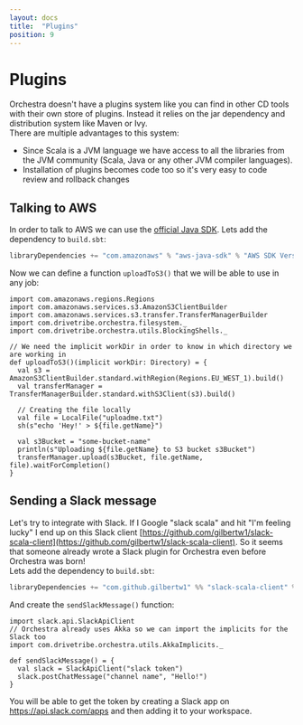 ```yaml
---
layout: docs
title:  "Plugins"
position: 9
---
```


# Plugins

Orchestra doesn't have a plugins system like you can find in other CD tools with their own store of plugins. Instead it
relies on the jar dependency and distribution system like Maven or Ivy.  
There are multiple advantages to this system:
- Since Scala is a JVM language we have access to all the libraries from the JVM community (Scala, Java or any other
JVM compiler languages).
- Installation of plugins becomes code too so it's very easy to code review and rollback changes

## Talking to AWS
In order to talk to AWS we can use the [official Java SDK](https://github.com/aws/aws-sdk-java). Lets add the dependency
to `build.sbt`:
```scala
libraryDependencies += "com.amazonaws" % "aws-java-sdk" % "AWS SDK Version"
```

Now we can define a function `uploadToS3()` that we will be able to use in any job:
```tut:silent
import com.amazonaws.regions.Regions
import com.amazonaws.services.s3.AmazonS3ClientBuilder
import com.amazonaws.services.s3.transfer.TransferManagerBuilder
import com.drivetribe.orchestra.filesystem._
import com.drivetribe.orchestra.utils.BlockingShells._

// We need the implicit workDir in order to know in which directory we are working in
def uploadToS3()(implicit workDir: Directory) = {
  val s3 = AmazonS3ClientBuilder.standard.withRegion(Regions.EU_WEST_1).build()
  val transferManager = TransferManagerBuilder.standard.withS3Client(s3).build()

  // Creating the file locally 
  val file = LocalFile("uploadme.txt")
  sh(s"echo 'Hey!' > ${file.getName}")

  val s3Bucket = "some-bucket-name"
  println(s"Uploading ${file.getName} to S3 bucket s3Bucket")
  transferManager.upload(s3Bucket, file.getName, file).waitForCompletion()
}
```

## Sending a Slack message
Let's try to integrate with Slack. If I Google "slack scala" and hit "I'm feeling lucky" I end up on this Slack client
[https://github.com/gilbertw1/slack-scala-client](https://github.com/gilbertw1/slack-scala-client). So it seems that
someone already wrote a Slack plugin for Orchestra even before Orchestra was born!  
Lets add the dependency to `build.sbt`:
```scala
libraryDependencies += "com.github.gilbertw1" %% "slack-scala-client" % "Slack client version"
```

And create the `sendSlackMessage()` function:
```tut:silent
import slack.api.SlackApiClient
// Orchestra already uses Akka so we can import the implicits for the Slack too
import com.drivetribe.orchestra.utils.AkkaImplicits._

def sendSlackMessage() = {
  val slack = SlackApiClient("slack token")
  slack.postChatMessage("channel name", "Hello!")
}
```
You will be able to get the token by creating a Slack app on https://api.slack.com/apps and then adding it to your
workspace.
